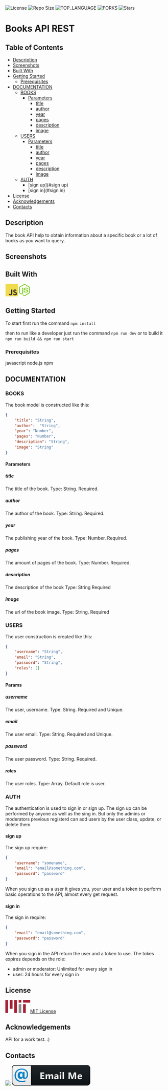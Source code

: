 ![License](https://img.shields.io/github/license/xHenrySx/API-REST.svg?style=for-the-badge) ![Repo Size](https://img.shields.io/github/languages/code-size/xHenrySx/API-REST.svg?style=for-the-badge) ![TOP_LANGUAGE](https://img.shields.io/github/languages/top/xHenrySx/API-REST.svg?style=for-the-badge) ![FORKS](https://img.shields.io/github/forks/xHenrySx/API-REST.svg?style=for-the-badge&social) ![Stars](https://img.shields.io/github/stars/xHenrySx/API-REST.svg?style=for-the-badge)
    
# Books API REST

## Table of Contents

- [Description](#description)
- [Screenshots](#screenshots)
- [Built With](#built-with)
- [Getting Started](#getting-started)
  - [Prerequisites](#prerequisites)
- [DOCUMENTATION](#documentation)
    - [BOOKS](#books)
      - [Parameters](#parameters)
        - [title](#title)
        - [author](#author)
        - [year](#year)
        - [pages](#pages)
        - [description](#description)
        - [image](#image)
    - [USERS](#users)
      - [Parameters](#parameters)
        - [title](#title)
        - [author](#author)
        - [year](#year)
        - [pages](#pages)
        - [description](#description)
        - [image](#image)
    - [AUTH](#auth)
      - [sign up](#sign up)
      - [sign in](#sign in)
- [License](#license)
- [Acknowledgements](#acknowledgements)
- [Contacts](#contacts)

## Description

The book API help to obtain information about a specific book or a lot of books as you want to query.

## Screenshots

## Built With

<a href="https://developer.mozilla.org/en-US/docs/Web/JavaScript"><img src="https://raw.githubusercontent.com/devicons/devicon/master/icons/javascript/javascript-original.svg" height="40px" width="40px" /></a><a href="https://nodejs.org/en/"><img src="https://raw.githubusercontent.com/devicons/devicon/master/icons/nodejs/nodejs-original.svg" height="40px" width="40px" /></a>

## Getting Started

To start first run the command
    ```
        npm install 
    ```

then 
to run like a developer just run the command
    ```
        npm run dev
    ```
or to build it
    ```
        npm run build && npm run start
    ```


### Prerequisites
javascript
node.js
npm

## DOCUMENTATION

### BOOKS
The book model is constructed like this:
```json
{    
    "title": "String",
    "author":  "String",
    "year": "Number",
    "pages": "Number",
    "description": "String",
    "image": "String"
}
```
#### Parameters
##### title
The title of the book.
Type: String.
Required.
##### author
The author of the book.
Type: String.
Required.
##### year
The publishing year of the book.
Type: Number.
Required.
##### pages
The amount of pages of the book.
Type: Number.
Required.
##### description
The description of the book
Type: String
Required
##### image
The url of the book image.
Type: String.
Required

### USERS
The user construction is created like this:
```json
{
    "username": "String",
    "email": "String",
    "password": "String",
    "roles": [] 
}
```
#### Params
##### username
The user, username.
Type: String.
Required and Unique.

##### email
The user email.
Type: String.
Required and Unique.

##### password
The user password.
Type: String.
Required.

##### roles
The user roles.
Type: Array.
Default role is user.

### AUTH
The authentication is used to sign in or sign up.
The sign up can be performed by anyone as well as the sing in.
But only the admins or moderators previous registerd can add users by the
user class, update, or delete them.
#### sign up
The sign up require:
```json
{
    "username": "somename",
    "email": "email@something.com",
    "password": "password"
}
```
When you sign up as a user it gives you, your user and a token to perform
basic operations to the API, almost every get request.

#### sign in
The sign in require:
```json
{
    "email": "email@something.com",
    "password": "password"
}
```
When you sign in the API return the user and a token to use.
The tokes expires depends on the role:
- admin or moderator: Unlimited for every sign in
- user: 24 hours for every sign in

## License

<a href="https://choosealicense.com/licenses/mit/"><img src="https://raw.githubusercontent.com/johnturner4004/readme-generator/master/src/components/assets/images/mit.svg" height=40 />MIT License</a>

## Acknowledgements

API for a work test. :)

## Contacts

<a href="https://www.linkedin.com/in/henry-saldivar"><img src="https://img.shields.io/badge/LinkedIn-0077B5?style=for-the-badge&logo=linkedin&logoColor=white" /></a>  <a href="mailto:enrisal2000@gmail.com"><img src=https://raw.githubusercontent.com/johnturner4004/readme-generator/master/src/components/assets/images/email_me_button_icon_151852.svg /></a>
